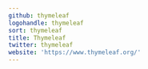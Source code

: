 ```yaml
---
github: thymeleaf
logohandle: thymeleaf
sort: thymeleaf
title: Thymeleaf
twitter: thymeleaf
website: 'https://www.thymeleaf.org/'
---
```

